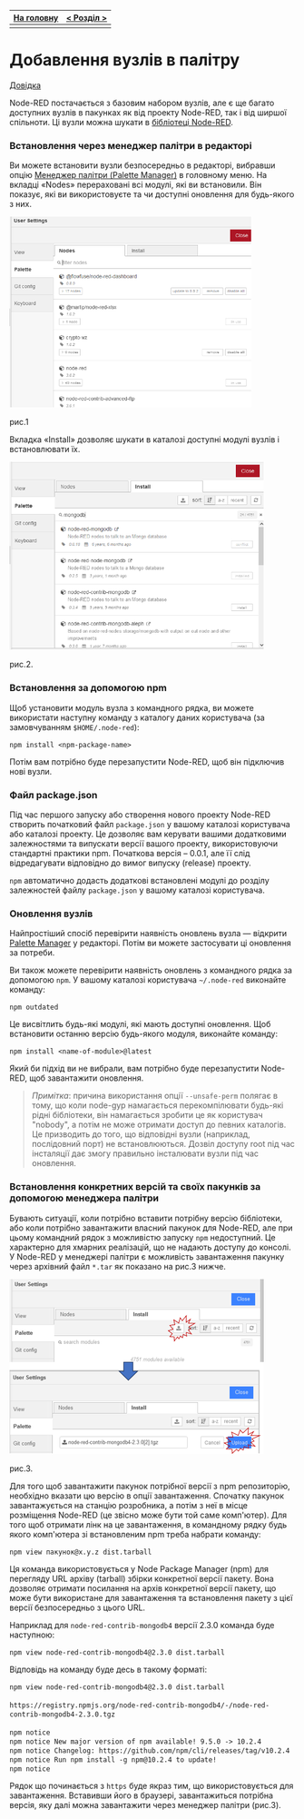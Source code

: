 | [На головну](../) | [ < Розділ > ](README.md) |
| ----------------- | ------------------------- |
|                   |                           |

# Добавлення вузлів в палітру

[Довідка](https://nodered.org/docs/user-guide/runtime/adding-nodes)

Node-RED постачається з базовим набором вузлів, але є ще багато доступних вузлів в пакунках як від проекту Node-RED, так і від ширшої спільноти.  Ці вузли можна шукати в [бібліотеці Node-RED](http://flows.nodered.org).

### Встановлення через менеджер палітри в редакторі

Ви можете встановити вузли безпосередньо в редакторі, вибравши опцію [Менеджер палітри (Palette Manager)](https://nodered.org/docs/user-guide/editor/palette/manager) в головному меню. На вкладці «Nodes» перераховані всі модулі, які ви встановили. Він показує, які ви використовуєте та чи доступні оновлення для будь-якого з них. 

![image-20231202103507076](media/image-20231202103507076.png)

рис.1

Вкладка «Install» дозволяє шукати в каталозі доступні модулі вузлів і встановлювати їх.

![image-20231202103639436](media/image-20231202103639436.png)

рис.2.

### Встановлення за допомогою npm

Щоб установити модуль вузла з командного рядка, ви можете використати наступну команду з каталогу даних користувача (за замовчуванням `$HOME/.node-red`):

```
npm install <npm-package-name>
```

Потім вам потрібно буде перезапустити Node-RED, щоб він підключив нові вузли.

### Файл package.json

Під час першого запуску або створення нового проекту Node-RED створить початковий файл `package.json` у вашому каталозі користувача або каталозі проекту. Це дозволяє вам керувати вашими додатковими залежностями та випускати версії вашого проекту, використовуючи стандартні практики npm. Початкова версія – 0.0.1, але її слід відредагувати відповідно до вимог випуску (release) проекту.

`npm` автоматично додасть додаткові встановлені модулі до розділу залежностей файлу `package.json` у вашому каталозі користувача.

### Оновлення вузлів

Найпростіший спосіб перевірити наявність оновлень вузла — відкрити [Palette Manager](https://nodered.org/docs/user-guide/editor/palette/manager) у редакторі. Потім ви можете застосувати ці оновлення за потреби.

Ви також можете перевірити наявність оновлень з командного рядка за допомогою `npm`. У вашому каталозі користувача `~/.node-red` виконайте команду:

```
npm outdated
```

Це висвітлить будь-які модулі, які мають доступні оновлення. Щоб встановити останню версію будь-якого модуля, виконайте команду:

```
npm install <name-of-module>@latest
```

Який би підхід ви не вибрали, вам потрібно буде перезапустити Node-RED, щоб завантажити оновлення.

> *Примітка*: причина використання опції `--unsafe-perm` полягає в тому, що коли node-gyp намагається перекомпілювати будь-які рідні бібліотеки, він намагається зробити це як користувач "nobody", а потім не може отримати доступ до певних каталогів. Це призводить до того, що відповідні вузли (наприклад, послідовний порт) не встановлюються. Дозвіл доступу root під час інсталяції дає змогу правильно інсталювати вузли під час оновлення.

### Встановлення конкретних версій та своїх пакунків за допомогою менеджера палітри

Бувають ситуації, коли потрібно вставити потрібну версію бібліотеки, або коли потрібно завантажити власний пакунок для Node-RED, але при цьому командний рядок з можливістю запуску `npm` недоступний. Це характерно для хмарних реалізацій, що не надають доступу до консолі. У Node-RED у менеджері палітри є можливість завантаження пакунку через архівний файл `*.tar` як показано на рис.3 нижче.

![image-20231202101454392](media/image-20231202101454392.png)

рис.3.

Для того щоб завантажити пакунок потрібної версії з npm репозиторію, необхідно вказати цю версію в опції завантаження. Спочатку пакунок завантажується на станцію розробника, а потім з неї в місце розміщення Node-RED (це звісно може бути той саме комп'ютер). Для того щоб отримати лінк на це завантаження, в командному рядку будь якого комп'ютера зі встановленим npm треба набрати команду:

```
npm view пакунок@x.y.z dist.tarball
```

Ця команда використовується у Node Package Manager (npm) для перегляду URL архіву (tarball) збірки конкретної версії пакету. Вона дозволяє  отримати посилання на архів конкретної версії пакету, що може бути  використане для завантаження та встановлення пакету з цієї версії  безпосередньо з цього URL.

Наприклад для `node-red-contrib-mongodb4` версії 2.3.0 команда буде наступною:

```
npm view node-red-contrib-mongodb4@2.3.0 dist.tarball
```

Відповідь на команду буде десь в такому форматі:

```
npm view node-red-contrib-mongodb4@2.3.0 dist.tarball

https://registry.npmjs.org/node-red-contrib-mongodb4/-/node-red-contrib-mongodb4-2.3.0.tgz

npm notice
npm notice New major version of npm available! 9.5.0 -> 10.2.4
npm notice Changelog: https://github.com/npm/cli/releases/tag/v10.2.4
npm notice Run npm install -g npm@10.2.4 to update!
npm notice
```

Рядок що починається з `https` буде якраз тим, що використовується для завантаження. Вставивши його в браузері, завантажиться потрібна версія, яку далі можна завантажити через менеджер палітри (рис.3).    